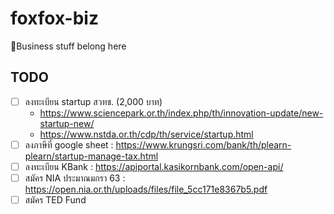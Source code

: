 # foxfox-biz
💼Business stuff belong here

## TODO
- [ ] ลงทะเบียน startup สวทช. (2,000 บาท)
    - https://www.sciencepark.or.th/index.php/th/innovation-update/new-startup-new/
    - https://www.nstda.or.th/cdp/th/service/startup.html
- [ ] ลงภาษีที่ google sheet : https://www.krungsri.com/bank/th/plearn-plearn/startup-manage-tax.html
- [ ] ลงทะเบียน KBank : https://apiportal.kasikornbank.com/open-api/
- [ ] สมัคร NIA ประมาณมกรา 63 : https://open.nia.or.th/uploads/files/file_5cc171e8367b5.pdf
- [ ] สมัคร TED Fund
